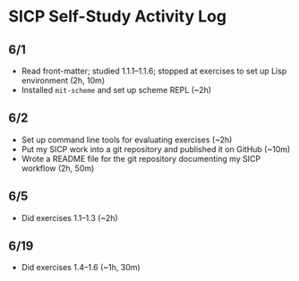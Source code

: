 # SICP Self-Study Activity Log

## 6/1

* Read front-matter; studied 1.1.1–1.1.6; stopped at exercises to set up Lisp environment (2h, 10m)
* Installed `mit-scheme` and set up scheme REPL (~2h)

## 6/2

* Set up command line tools for evaluating exercises (~2h)
* Put my SICP work into a git repository and published it on GitHub (~10m)
* Wrote a README file for the git repository documenting my SICP workflow (2h, 50m)

## 6/5

* Did exercises 1.1–1.3 (~2h)

## 6/19

* Did exercises 1.4–1.6 (~1h, 30m)